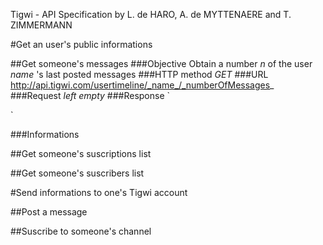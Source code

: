 ﻿Tigwi - API Specification by L. de HARO, A. de MYTTENAERE and T. ZIMMERMANN 

#Get an user's public informations

##Get someone's messages
###Objective
Obtain a number _n_ of the user _name_ 's last posted messages
###HTTP method
*GET*
###URL
http://api.tigwi.com/usertimeline/_name_/_numberOfMessages_
###Request
_left empty_
###Response
`<tamere>
    

<fhgdf>`

###Informations

##Get someone's suscriptions list

##Get someone's suscribers list


#Send informations to one's Tigwi account

##Post a message

##Suscribe to someone's  channel